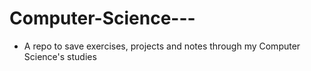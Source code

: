 # Computer-Science---
- A repo to save exercises, projects and notes through my Computer Science's studies
